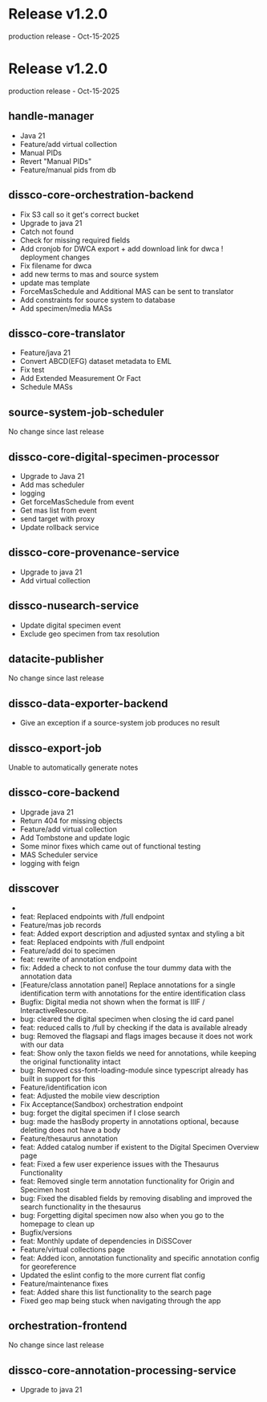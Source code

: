 # Release v1.2.0
production release - Oct-15-2025

# Release v1.2.0
production release - Oct-15-2025

## handle-manager
* Java 21
* Feature/add virtual collection
* Manual PIDs
* Revert "Manual PIDs"
* Feature/manual pids from db

## dissco-core-orchestration-backend
* Fix S3 call so it get's correct bucket
* Upgrade to java 21
* Catch not found
* Check for missing required fields
* Add cronjob for DWCA export + add download link for dwca  ! deployment changes
* Fix filename for dwca
* add new terms to mas and source system
* update mas template
* ForceMasSchedule and Additional MAS can be sent to translator
* Add constraints for source system to database
* Add specimen/media MASs

## dissco-core-translator
* Feature/java 21
* Convert ABCD(EFG) dataset metadata to EML
* Fix test
* Add Extended Measurement Or Fact
* Schedule MASs

## source-system-job-scheduler
No change since last release
## dissco-core-digital-specimen-processor
* Upgrade to Java 21
* Add mas scheduler
* logging
* Get forceMasSchedule from event
* Get mas list from event
* send target with proxy
* Update rollback service

## dissco-core-provenance-service
* Upgrade to java 21
* Add virtual collection

## dissco-nusearch-service
* Update digital specimen event
* Exclude geo specimen from tax resolution

## datacite-publisher
No change since last release
## dissco-data-exporter-backend
* Give an exception if a source-system job produces no result

## dissco-export-job
Unable to automatically generate notes

## dissco-core-backend
* Upgrade java 21
* Return 404 for missing objects
* Feature/add virtual collection
* Add Tombstone and update logic
* Some minor fixes which came out of functional testing
* MAS Scheduler service
* logging with feign

## disscover
*
* feat: Replaced endpoints with /full endpoint
* Feature/mas job records
* feat: Added export description and adjusted syntax and styling a bit
* feat: Replaced endpoints with /full endpoint
* Feature/add doi to specimen
* feat: rewrite of annotation endpoint
* fix: Added a check to not confuse the tour dummy data with the annotation data
* [Feature/class annotation panel] Replace annotations for a single identification term with annotations for the entire identification class
* Bugfix: Digital media not shown when the format is IIIF / InteractiveResource.
* bug: cleared the digital specimen when closing the id card panel
* feat: reduced calls to /full by checking if the data is available already
* bug: Removed the flagsapi and flags images because it does not work with our data
* feat: Show only the  taxon fields we need for annotations, while keeping the original functionality intact
* bug: Removed css-font-loading-module since typescript already has built in support for this
* Feature/identification icon
* feat: Adjusted the mobile view description
* Fix Acceptance(Sandbox) orchestration endpoint
* bug: forget the digital specimen if I close search
* bug: made the hasBody property in annotations optional, because deleting does not have a body
* Feature/thesaurus annotation
* feat: Added catalog number if existent to the Digital Specimen Overview page
* feat: Fixed a few user experience issues with the Thesaurus Functionality
* feat: Removed single term annotation functionality for Origin and Specimen host
* bug: Fixed the disabled fields by removing disabling and improved the search functionality in the thesaurus
* bug: Forgetting digital specimen now also when you go to the homepage to clean up
* Bugfix/versions
* feat: Monthly update of dependencies in DiSSCover
* Feature/virtual collections page
* feat: Added icon, annotation functionality and specific annotation config for georeference
* Updated the eslint config to the more current flat config
* Feature/maintenance fixes
* feat: Added share this list functionality to the search page
* Fixed geo map being stuck when navigating through the app

## orchestration-frontend
No change since last release
## dissco-core-annotation-processing-service
* Upgrade to java 21
